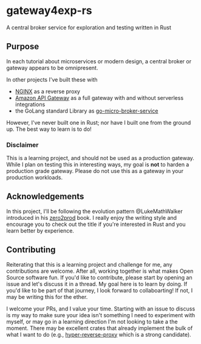 # gateway4exp-rs

A central broker service for exploration and testing written in Rust

## Purpose

In each tutorial about microservices or modern design, a central broker or gateway appears to be omnipresent.

In other projects I've built these with

- [NGINX](https://www.nginx.com/) as a reverse proxy
- [Amazon API Gateway](https://aws.amazon.com/api-gateway/) as a full gateway with and without serverless integrations
- the GoLang standard Library as [go-micro-broker-service](https://github.com/djfurman/go-micro-broker-service)

However, I've never built one in Rust; nor have I built one from the ground up. The best way to learn is to do!

### Disclaimer

This is a learning project, and should not be used as a production gateway. While I plan on testing this in interesting ways, my goal is **not** to harden a production grade gateway. Please do not use this as a gateway in your production workloads.

## Acknowledgements

In this project, I'll be following the evolution pattern @LukeMathWalker introduced in his [zero2prod](https://www.zero2prod.com) book. I really enjoy the writing style and encourage you to check out the title if you're interested in Rust and you learn better by experience.

## Contributing

Reiterating that this is a learning project and challenge for me, any contributions are welcome. After all, working together is what makes Open Source software fun. If you'd like to contribute, please start by opening an issue and let's discuss it in a thread. My goal here is to learn by doing. If you'd like to be part of that journey, I look forward to collaboarting! If not, I may be writing this for the ether.

I welcome your PRs, and I value your time. Starting with an issue to discuss is my way to make sure your idea isn't something I need to experiment with myself, or may go in a learning direction I'm not looking to take a the moment. There may be excellent crates that already implement the bulk of what I want to do (e.g., [hyper-reverse-proxy](https://crates.io/crates/hyper-reverse-proxy) which is a strong candidate).
